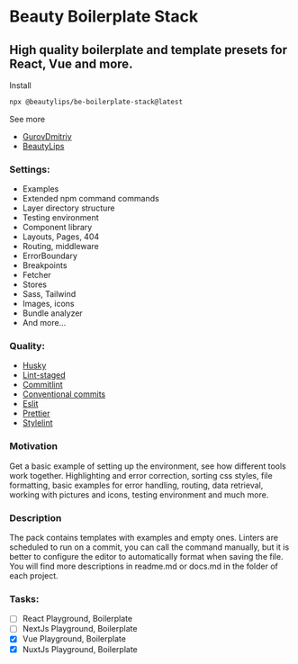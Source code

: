 # Beauty Boilerplate Stack

## High quality boilerplate and template presets for React, Vue and more.

Install

```sh
npx @beautylips/be-boilerplate-stack@latest
```

See more

- [GurovDmitriy](https://github.com/GurovDmitriy)
- [BeautyLips](https://github.com/BeautyLips)

### Settings:

- Examples
- Extended npm command commands
- Layer directory structure
- Testing environment
- Component library
- Layouts, Pages, 404
- Routing, middleware
- ErrorBoundary
- Breakpoints
- Fetcher
- Stores
- Sass, Tailwind
- Images, icons
- Bundle analyzer
- And more...

### Quality:

- [Husky](https://typicode.github.io/husky)
- [Lint-staged](https://github.com/lint-staged/lint-staged/)
- [Commitlint](https://commitlint.js.org/)
- [Conventional commits](https://www.conventionalcommits.org/en/v1.0.0/)
- [Eslit](https://eslint.org/)
- [Prettier](https://prettier.io/)
- [Stylelint](https://stylelint.io/)

### Motivation

Get a basic example of setting up the environment,
see how different tools work together. Highlighting and error correction,
sorting css styles, file formatting, basic examples for error handling, routing,
data retrieval, working with pictures and icons, testing environment and much more.

### Description

The pack contains templates with examples and empty ones.
Linters are scheduled to run on a commit, you can call the command manually,
but it is better to configure the editor to automatically format when saving the file.
You will find more descriptions in readme.md or docs.md in the folder of each project.

### Tasks:

- [ ] React Playground, Boilerplate
- [ ] NextJs Playground, Boilerplate
- [x] Vue Playground, Boilerplate
- [x] NuxtJs Playground, Boilerplate
